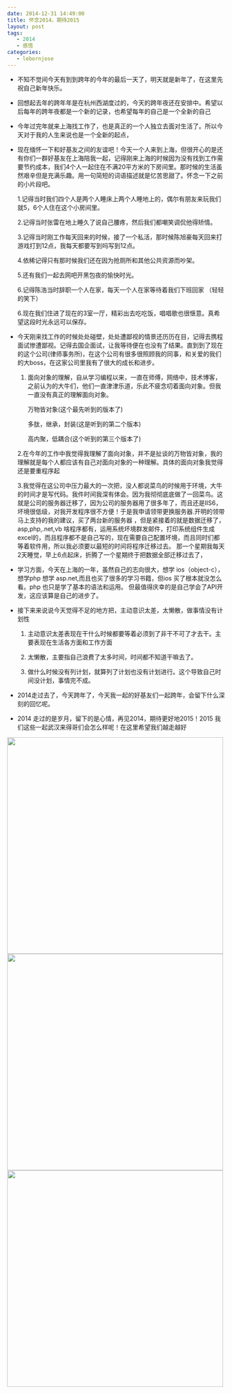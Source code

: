 ```yaml
---
date: 2014-12-31 14:49:00
title: 怀念2014，期待2015
layout: post
tags:
   - 2014
   - 感悟
categories:
   - lebornjose
---
```





+ 不知不觉间今天有到到跨年的今年的最后一天了，明天就是新年了，在这里先祝自己新年快乐。

+ 回想起去年的跨年年是在杭州西湖度过的，今天的跨年夜还在安排中。希望以后每年的跨年夜都是一个新的记录，也希望每年的自己是一个全新的自己

+ 今年过完年就来上海找工作了，也是真正的一个人独立去面对生活了。所以今天对于我的人生来说也是一个全新的起点，

+ 现在缅怀一下和好基友之间的友谊吧！今天一个人来到上海，但很开心的是还有你们一群好基友在上海陪我一起，记得刚来上海的时候因为没有找到工作需要节约成本，我们4个人一起住在不满20平方米的下房间里。那时候的生活虽然艰辛但是充满乐趣。用一句简短的词语描述就是忆苦思甜了。怀念一下之前的小片段吧。

    1.记得当时我们四个人是两个人睡床上两个人睡地上的，偶尔有朋友来玩我们就5，6个人住在这个小房间里。

    2.记得当时张雷在地上睡久了说自己腰疼，然后我们都嘲笑调侃他得矫情。

    3.记得当时刚工作每天回来的时候，接了一个私活，那时候陈旭豪每天回来打游戏打到12点，我每天都要写到吗写到12点。

    4.依稀记得只有那时候我们还在因为抢厕所和其他公共资源而吵架。

    5.还有我们一起去网吧开黑包夜的愉快时光。

    6.记得陈浩当时辞职一个人在家，每天一个人在家等待着我们下班回家 （轻轻的笑下）

    6.现在我们住进了现在的3室一厅，精彩出去吃吃饭，唱唱歌也很惬意。真希望这段时光永远可以保存。

+ 今天刚来找工作的时候处处碰壁，处处遭鄙视的情景还历历在目，记得去携程面试惨遭鄙视。记得去国企面试，让我等待便在也没有了结果。直到到了现在的这个公司(律师事务所)，在这个公司有很多很照顾我的同事，和关爱的我们的大boss，在这家公司里我有了很大的成长和进步。

    1. 面向对象的理解，自从学习编程以来，一直在师傅，网络中，技术博客，之前认为的大牛们，他们一直津津乐道，乐此不疲念叨着面向对象。但我一直没有真正的理解面向对象。

       万物皆对象(这个最先听到的版本了)

       多肽，继承，封装(这是听到的第二个版本)

       高内聚，低耦合(这个听到的第三个版本了)

     2.在今年的工作中我觉得我理解了面向对象，并不是扯谈的万物皆对象，我的理解就是每个人都应该有自己对面向对象的一种理解。具体的面向对象我觉得还是要重程序起

   3.我觉得在这公司中压力最大的一次把，没人都说菜鸟的时候用于环境，大牛的时间才是写代码。我件时间我深有体会。因为我彻彻底底做了一回菜鸟。这就是公司的服务器迁移了，因为公司的服务器用了很多年了，而且还是IIS6，坏境很低级，对我开发程序很不方便！于是我申请领带更换服务器.开明的领带马上支持的我的建议，买了两台新的服务器
   ，但是紧接着的就是数据迁移了，asp,php,.net,vb 啥程序都有，运用系统坏境群发邮件，打印系统组件生成excel的，而且程序都不是自己写的，现在需要自己配置坏境，而且同时们都等着软件用，所以我必须要以最短的时间将程序迁移过去。
   那一个星期我每天2天睡觉，早上6点起床，折腾了一个星期终于把数据全部迁移过去了，

 + 学习方面，今天在上海的一年，虽然自己的志向很大，想学 ios（object-c），想学php 想学 asp.net,而且也买了很多的学习书籍，但ios 买了根本就没怎么看。php 也只是学了基本的语法和运用。
   但最值得庆幸的是自己学会了API开发，这应该算是自己的进步了。

+ 接下来来说说今天觉得不足的地方把，主动意识太差，太懒散，做事情没有计划性

     1. 主动意识太差表现在干什么时候都要等着必须到了非干不可了才去干。主要表现在生活各方面和工作方面

     2. 太懒散，主要指自己浪费了太多时间，时间都不知道干嘛去了。

     3. 做什么时候没有列计划，就算列了计划也没有计划进行。这个导致自己时间没计划，事情完不成。

+ 2014走过去了，今天跨年了，今天我一起的好基友们一起跨年，会留下什么深刻的回忆呢。

+ 2014 走过的是岁月，留下的是心情，再见2014，期待更好地2015！2015 我们这些一起武汉来得哥们会怎么样呢！在这里希望我们越走越好

<a href="http://b333.photo.store.qq.com/psb?/V13zMQAp2lwbC5/vCnZ2P7g1vkVEr9zbBHAnSfq0Asuj6msh3OVK.B6LhM!/b/dKRog8aWHgAA&bo=VQOAAkAGsAQBCgs!&rf=viewer_4"><img src="http://b333.photo.store.qq.com/psb?/V13zMQAp2lwbC5/vCnZ2P7g1vkVEr9zbBHAnSfq0Asuj6msh3OVK.B6LhM!/b/dKRog8aWHgAA&bo=VQOAAkAGsAQBCgs!&rf=viewer_4" width="500" height="500"></a>
<a href="http://b333.photo.store.qq.com/psb?/V13zMQAp2lwbC5/vCnZ2P7g1vkVEr9zbBHAnSfq0Asuj6msh3OVK.B6LhM!/b/dKRog8aWHgAA&bo=VQOAAkAGsAQBCgs!&rf=viewer_4"><img src="http://b333.photo.store.qq.com/psb?/V13zMQAp2lwbC5/vCnZ2P7g1vkVEr9zbBHAnSfq0Asuj6msh3OVK.B6LhM!/b/dKRog8aWHgAA&bo=VQOAAkAGsAQBCgs!&rf=viewer_4" width="500" height="500"></a>
<a href="http://b333.photo.store.qq.com/psb?/V13zMQAp2lwbC5/C0BWxmVFnsL0tNxYNHeFogG9mraMO8K0PpR0vVas3CI!/b/dAQCgsaZHgAA&bo=VQOAAkAGsAQBCgs!&rf=viewer_4"><img src="http://b333.photo.store.qq.com/psb?/V13zMQAp2lwbC5/C0BWxmVFnsL0tNxYNHeFogG9mraMO8K0PpR0vVas3CI!/b/dAQCgsaZHgAA&bo=VQOAAkAGsAQBCgs!&rf=viewer_4" width="500" height="500"></a>
